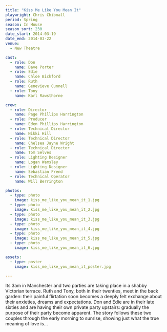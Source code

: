```yaml
---
title: "Kiss Me Like You Mean It"
playwright: Chris Chibnall
period: Spring
season: In House
season_sort: 230
date_start: 2014-03-19
date_end: 2014-03-22
venue:
  - New Theatre

cast:
  - role: Don
    name: Dave Porter
  - role: Edie
    name: Chloe Bickford
  - role: Ruth
    name: Genevieve Cunnell
  - role: Tony
    name: Karl Rawsthorne

crew:
  - role: Director
    name: Page Phillips Harrington
  - role: Producer
    name: Eden Phillips Harrington
  - role: Technical Director
    name: Nikki Hill
  - role: Technical Director
    name: Chelsea Jayne Wright
  - role: Technical Director
    name: Tom Selves
  - role: Lighting Designer
    name: Logan Wamsley
  - role: Lighting Designer
    name: Sebastian Frend
  - role: Technical Operator
    name: Will Berrington

photos:
  - type: photo
    image: kiss_me_like_you_mean_it_1.jpg
  - type: photo
    image: kiss_me_like_you_mean_it_2.jpg
  - type: photo
    image: kiss_me_like_you_mean_it_3.jpg
  - type: photo
    image: kiss_me_like_you_mean_it_4.jpg
  - type: photo
    image: kiss_me_like_you_mean_it_5.jpg
  - type: photo
    image: kiss_me_like_you_mean_it_6.jpg

assets:
  - type: poster
    image: kiss_me_like_you_mean_it_poster.jpg

---
```


Its 3am in Manchester and two parties are taking place in a shabby Victorian terrace. Ruth and Tony, both in their twenties, meet in the back garden: their painful flirtation soon becomes a deeply felt exchange about their anxieties, dreams and expectations. Don and Edie are in their late sixties and are having their own private party upstairs: gradually the purpose of their party become apparent. The story follows these two couples through the early morning to sunrise, showing just what the true meaning of love is...
